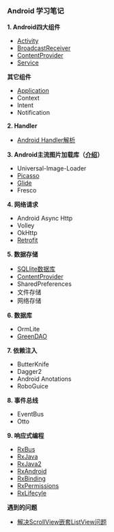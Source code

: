 ### Android 学习笔记

**1. Android四大组件**
- [Activity](https://github.com/zhaoqingyue/ZQYAndroidNotes/blob/master/%E5%9B%9B%E5%A4%A7%E7%BB%84%E4%BB%B6/Activity.md)
- [BroadcastReceiver](https://github.com/zhaoqingyue/ZQYAndroidNotes/blob/master/%E5%9B%9B%E5%A4%A7%E7%BB%84%E4%BB%B6/BroadcastReceiver.md)
- [ContentProvider](https://github.com/zhaoqingyue/ZQYAndroidNotes/blob/master/%E5%9B%9B%E5%A4%A7%E7%BB%84%E4%BB%B6/ContentProvider.md)
- [Service](https://github.com/zhaoqingyue/ZQYAndroidNotes/blob/master/%E5%9B%9B%E5%A4%A7%E7%BB%84%E4%BB%B6/Service.md)

**其它组件**
- [Application](https://github.com/zhaoqingyue/ZQYAndroidNotes/blob/master/%E5%9B%9B%E5%A4%A7%E7%BB%84%E4%BB%B6/Application.md)
- Context
- Intent
- Notification

**2. Handler**
- [Android Handler解析](https://github.com/zhaoqingyue/ZQYAndroidNotes/blob/master/Handler/Android%20Handler%E8%A7%A3%E6%9E%90.md)

**3. Android主流图片加载库（[介绍](https://github.com/zhaoqingyue/ZQYAndroidNotes/blob/master/%E5%9B%BE%E7%89%87%E5%8A%A0%E8%BD%BD%E5%BA%93/Android%E5%9B%BE%E7%89%87%E5%8A%A0%E8%BD%BD%E5%BA%93.md)）**
- Universal-Image-Loader
- [Picasso](https://github.com/zhaoqingyue/ZQYAndroidNotes/blob/master/%E5%9B%BE%E7%89%87%E5%8A%A0%E8%BD%BD%E5%BA%93/Android_Picasso%E5%9B%BE%E7%89%87%E5%8A%A0%E8%BD%BD.md)
- [Glide](https://github.com/zhaoqingyue/ZQYAndroidNotes/blob/master/%E5%9B%BE%E7%89%87%E5%8A%A0%E8%BD%BD%E5%BA%93/Android_Glide%E5%9B%BE%E7%89%87%E5%8A%A0%E8%BD%BD.md)
- Fresco

**4. 网络请求**
- Android Async Http
- Volley
- OkHttp
- [Retrofit](https://github.com/zhaoqingyue/ZQYAndroidNotes/blob/master/%E7%BD%91%E7%BB%9C%E6%A1%86%E6%9E%B6/Android_Retrofit%E7%BD%91%E7%BB%9C%E8%AF%B7%E6%B1%82.md)

**5. 数据存储**
- [SQLlite数据库](https://github.com/zhaoqingyue/ZQYAndroidNotes/blob/master/%E6%95%B0%E6%8D%AE%E5%AD%98%E5%82%A8/Android_SQLlite%E6%95%B0%E6%8D%AE%E5%BA%93.md)
- [ContentProvider](https://github.com/zhaoqingyue/ZQYAndroidNotes/blob/master/%E5%9B%9B%E5%A4%A7%E7%BB%84%E4%BB%B6/ContentProvider.md)
- SharedPreferences
- 文件存储
- 网络存储

**6. 数据库**
- OrmLite
- [GreenDAO](https://github.com/zhaoqingyue/ZQYAndroidNotes/blob/master/%E6%95%B0%E6%8D%AE%E5%BA%93/GreenDao.md)


**7. 依赖注入**
- ButterKnife
- Dagger2
- Android Anotations
- RoboGuice

**8. 事件总线**
- EventBus
- Otto

**9. 响应式编程**
- [RxBus](https://github.com/zhaoqingyue/ZQYAndroidNotes/blob/master/RxJava%E7%B3%BB%E5%88%97/RxBus.md)
- [RxJava](https://github.com/zhaoqingyue/ZQYAndroidNotes/blob/master/RxJava%E7%B3%BB%E5%88%97/RxJava.md)
- [RxJava2](https://github.com/zhaoqingyue/ZQYAndroidNotes/blob/master/RxJava%E7%B3%BB%E5%88%97/RxJava2.md)
- [RxAndroid](https://github.com/zhaoqingyue/ZQYAndroidNotes/blob/master/RxJava%E7%B3%BB%E5%88%97/RxAndroid.md)
- [RxBinding](https://github.com/zhaoqingyue/ZQYAndroidNotes/blob/master/RxJava%E7%B3%BB%E5%88%97/RxBinding.md)
- [RxPermissions](https://github.com/zhaoqingyue/ZQYAndroidNotes/blob/master/RxJava%E7%B3%BB%E5%88%97/RxPermissions.md)
- [RxLifecyle](https://github.com/zhaoqingyue/ZQYAndroidNotes/blob/master/RxJava%E7%B3%BB%E5%88%97/RxLifecyle.md)

**遇到的问题**
- [解决ScrollView嵌套ListView问题](https://github.com/zhaoqingyue/ZQYAndroidNotes/blob/master/%E9%81%87%E5%88%B0%E7%9A%84%E9%97%AE%E9%A2%98/%E8%A7%A3%E5%86%B3ScrollView%E5%B5%8C%E5%A5%97ListView%E9%97%AE%E9%A2%98.md)
